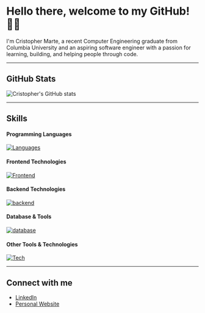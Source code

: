 # Hello there, welcome to my GitHub! 👨‍💻

I'm Cristopher Marte, a recent Computer Engineering graduate from Columbia University and an aspiring software engineer with a passion for learning, building, and helping people through code.

---

## GitHub Stats
![Cristopher's GitHub stats](https://github-readme-stats.vercel.app/api?username=cmartema&show_icons=true&theme=transparent)

---

## Skills

#### Programming Languages
[![Languages](https://skillicons.dev/icons?i=c,cpp,java,python,js,swift,ocaml)](https://skillicons.dev)

#### Frontend Technologies
[![Frontend](https://skillicons.dev/icons?i=html,css,react,nextjs,ps)](https://skillicons.dev)

#### Backend Technologies
[![backend](https://skillicons.dev/icons?i=azure,aws,gcp,django)](https://skillicons.dev)

#### Database & Tools
[![database](https://skillicons.dev/icons?i=mongodb,mysql)](https://skillicons.dev)

#### Other Tools & Technologies
[![Tech](https://skillicons.dev/icons?i=git,github,vscode,vim,bash,figma,linux,redhat,windows,apple)](https://skillicons.dev)



---
## Connect with me
- [LinkedIn](https://www.linkedin.com/in/cmartema)
- [Personal Website](https://cmartema.github.io/)
